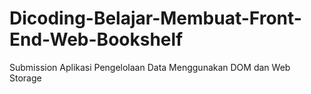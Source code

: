 # Dicoding-Belajar-Membuat-Front-End-Web-Bookshelf
Submission Aplikasi Pengelolaan Data Menggunakan DOM dan Web Storage 
